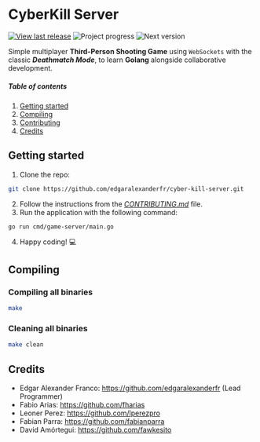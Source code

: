 # CyberKill Server

[![View last release](https://img.shields.io/badge/version-v0.0.1-informational.svg)](https://github.com/edgaralexanderfr/cyber-kill-server/releases/latest)
![Project progress](https://us-central1-progress-markdown.cloudfunctions.net/progress/10)
![Next version](https://img.shields.io/badge/v1.0.0-yellow.svg)

Simple multiplayer **Third-Person Shooting Game** using `WebSockets` with the classic _**Deathmatch Mode**_, to learn **Golang** alongside collaborative development.

##### Table of contents
1. [Getting started](#getting-started)
2. [Compiling](#compiling)
3. [Contributing](CONTRIBUTING.md)
4. [Credits](#credits)

<a name="getting-started"></a>
## Getting started

1. Clone the repo:

```bash
git clone https://github.com/edgaralexanderfr/cyber-kill-server.git
```

2. Follow the instructions from the _[CONTRIBUTING.md](CONTRIBUTING.md)_ file.
3. Run the application with the following command:

```bash
go run cmd/game-server/main.go
```

4. Happy coding! 💻

<a name="compiling"></a>
## Compiling

### Compiling all binaries

```bash
make
```

### Cleaning all binaries

```bash
make clean
```

<a name="credits"></a>
## Credits

- Edgar Alexander Franco: https://github.com/edgaralexanderfr (Lead Programmer)
- Fabio Arias: https://github.com/fharias
- Leoner Perez: https://github.com/lperezpro
- Fabian Parra: https://github.com/fabianparra
- David Amórtegui: https://github.com/fawkesito
